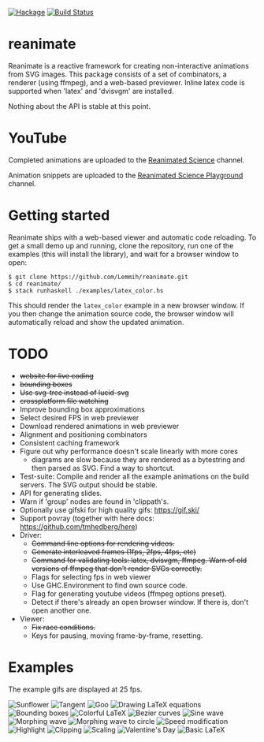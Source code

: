 [![Hackage](https://img.shields.io/hackage/v/reanimate.svg)](http://hackage.haskell.org/package/reanimate)
[![Build Status](https://dev.azure.com/lemmih0612/reanimate/_apis/build/status/Lemmih.reanimate?branchName=master)](https://dev.azure.com/lemmih0612/reanimate/_build/latest?definitionId=1&branchName=master)

# reanimate

Reanimate is a reactive framework for creating non-interactive animations from SVG images.
This package consists of a set of combinators, a renderer (using ffmpeg), and a web-based
previewer. Inline latex code is supported when 'latex' and 'dvisvgm' are installed.

Nothing about the API is stable at this point.

# YouTube

Completed animations are uploaded to the [Reanimated Science](https://www.youtube.com/channel/UCbZujyI7i6JbI-I0shPvDgg) channel.

Animation snippets are uploaded to the [Reanimated Science Playground](https://www.youtube.com/channel/UCL7MwXLtQbhJeb6Ts3_HooA) channel.

# Getting started

Reanimate ships with a web-based viewer and automatic code reloading. To get a small demo
up and running, clone the repository, run one of the examples (this will install the library),
and wait for a browser window to open:

```console
$ git clone https://github.com/Lemmih/reanimate.git
$ cd reanimate/
$ stack runhaskell ./examples/latex_color.hs
```

This should render the `latex_color` example in a new browser window. If you then change the
animation source code, the browser window will automatically reload and show the updated animation.

# TODO

* ~~website for live coding~~
* ~~bounding boxes~~
* ~~Use svg-tree instead of lucid-svg~~
* ~~crossplatform file watching~~
* Improve bounding box approximations
* Select desired FPS in web previewer
* Download rendered animations in web previewer
* Alignment and positioning combinators
* Consistent caching framework
* Figure out why performance doesn't scale linearly with more cores
   - diagrams are slow because they are rendered as a bytestring and then parsed as SVG. Find a way to shortcut.
* Test-suite: Compile and render all the example animations on the build servers. The SVG output should be stable.
* API for generating slides.
* Warn if 'group' nodes are found in 'clippath's.
* Optionally use gifski for high quality gifs: https://gif.ski/
* Support povray (together with here docs: https://github.com/tmhedberg/here)
* Driver:
   - ~~Command line options for rendering videos.~~
   - ~~Generate interleaved frames (1fps, 2fps, 4fps, etc)~~
   - ~~Command for validating tools: latex, dvisvgm, ffmpeg. Warn of old versions of ffmpeg that don't render SVGs correctly.~~
   - Flags for selecting fps in web viewer
   - Use GHC.Environment to find own source code.
   - Flag for generating youtube videos (ffmpeg options preset).
   - Detect if there's already an open browser window. If there is, don't open another one.
* Viewer:
   - ~~Fix race conditions.~~
   - Keys for pausing, moving frame-by-frame, resetting.

# Examples

The example gifs are displayed at 25 fps.

![Sunflower](gifs/sunflower.gif)
![Tangent](gifs/tangent.gif)
![Goo](gifs/goo.gif)
![Drawing LaTeX equations](gifs/latex_draw.gif)
![Bounding boxes](gifs/bbox.gif)
![Colorful LaTeX](gifs/latex_color.gif)
![Bezier curves](gifs/bezier.gif)
![Sine wave](gifs/sinewave.gif)
![Morphing wave](gifs/morphwave.gif)
![Morphing wave to circle](gifs/morphwave_circle.gif)
![Speed modification](gifs/progress.gif)
![Highlight](gifs/highlight.gif)
![Clipping](gifs/clip_rect.gif)
![Scaling](gifs/scaling.gif)
![Valentine's Day](gifs/valentine.gif)
![Basic LaTeX](gifs/latex_basic.gif)
